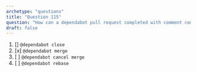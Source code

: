 ```yaml
---
archetype: "questions"
title: "Question 115"
question: "How can a dependabot pull request completed with comment commands?"
draft: false
---
```


1. [] `@dependabot close`
1. [x] `@dependabot merge`
1. [ ] `@dependabot cancel merge`
1. [ ] `@dependabot rebase`
